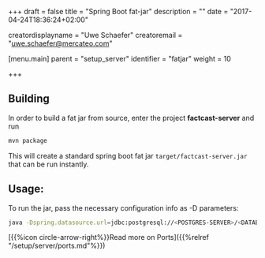 +++
draft = false
title = "Spring Boot fat-jar"
description = ""
date = "2017-04-24T18:36:24+02:00"

creatordisplayname = "Uwe Schaefer"
creatoremail = "uwe.schaefer@mercateo.com"

[menu.main]
parent = "setup_server"
identifier = "fatjar"
weight = 10

+++

## Building

In order to build a fat jar from source, enter the project **factcast-server** and run

```sh
mvn package
```


This will create a standard spring boot fat jar ```target/factcast-server.jar``` that can be run instantly.

## Usage:

To run the jar, pass the necessary configuration info as -D parameters:

```sh
java -Dspring.datasource.url=jdbc:postgresql://<POSTGRES-SERVER>/<DATABASENAME>?user=<USERNAME>&password=<PASSWORD> -Dmanagement.security.enabled=false -jar target/factcast.jar

```
[{{%icon circle-arrow-right%}}Read more on Ports]({{%relref "/setup/server/ports.md"%}})
